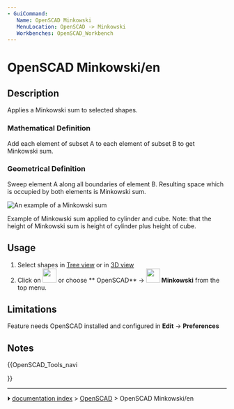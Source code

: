 ```yaml
---
- GuiCommand:
   Name: OpenSCAD Minkowski
   MenuLocation: OpenSCAD -> Minkowski
‏‎   Workbenches: OpenSCAD_Workbench
---
```


# OpenSCAD Minkowski/en

## Description

Applies a Minkowski sum to selected shapes.

### Mathematical Definition 

Add each element of subset A to each element of subset B to get Minkowski sum.

### Geometrical Definition 

Sweep element A along all boundaries of element B. Resulting space which is occupied by both elements is Minkowski sum.

![An example of a Minkowski sum](images/Minkowski_example.jpg )

Example of Minkowski sum applied to cylinder and cube.
Note: that the height of Minkowski sum is height of cylinder plus height of cube.

## Usage

1.  Select shapes in [Tree view](Tree_view.md) or in [3D view](3D_view.md)
2.  Click on <img alt="" src=images/OpenSCAD_Minkowski.svg  style="width:32px;"> or choose ** OpenSCAD** → **<img src="images/OpenSCAD_Minkowski.svg" width=32px> Minkowski** from the top menu.

## Limitations

Feature needs OpenSCAD installed and configured in **Edit** → **Preferences**

## Notes





{{OpenSCAD_Tools_navi

}}



---
⏵ [documentation index](../README.md) > [OpenSCAD](OpenSCAD_Workbench.md) > OpenSCAD Minkowski/en
